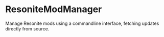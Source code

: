# ResoniteModManager
Manage Resonite mods using a commandline interface, fetching updates directly from source.
